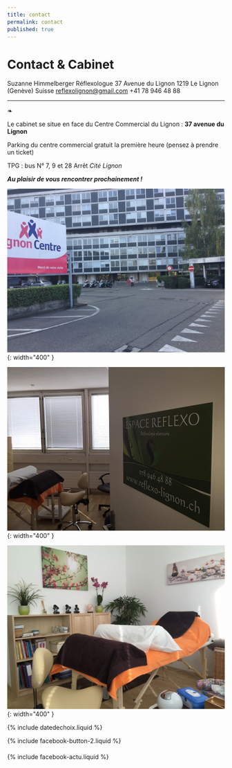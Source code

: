 ```yaml
---
title: contact
permalink: contact
published: true
---
```


# Contact & Cabinet

Suzanne Himmelberger
Réflexologue
37 Avenue du Lignon
1219 Le Lignon (Genève)
Suisse
[reflexolignon@gmail.com](mailto:reflexolignon@gmail.com)
<i class="fa fa-mobile"></i> +41 78 946 48 88

---

❧

Le cabinet se situe en face du Centre Commercial du Lignon :
**37 avenue du Lignon**

Parking du centre commercial gratuit la première heure
(pensez à prendre un ticket)

TPG : bus N° 7, 9 et 28
Arrêt *Cité Lignon*

***Au plaisir de vous rencontrer prochainement !***

![](./images/batiment-lignon.jpg){: width="400" }

![](./images/cabinet-reflexologie-suzanne-himmelberger-1.jpg){: width="400" }

![](./images/cabinet-reflexologie-suzanne-himmelberger-4.jpg){: width="400" }

{% include datedechoix.liquid %}

{% include facebook-button-2.liquid %}

<div style="margin-top: 20px" />

{% include facebook-actu.liquid %}

